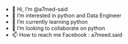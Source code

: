 - 👋 Hi, I’m @a7med-said
- 👀 I’m interested in python and Data Engineer
- 🌱 I’m currently learning python
- 💞️ I’m looking to collaborate on python
- 📫 How to reach me Facebook : a7meed.said

<!---
a7med-said/a7med-said is a ✨ special ✨ repository because its `README.md` (this file) appears on your GitHub profile.
You can click the Preview link to take a look at your changes.
--->
